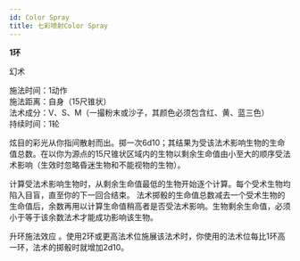 ```yaml
---
id: Color Spray
title: 七彩喷射Color Spray
---
```


**1环**

幻术

施法时间：1动作  
施法距离：自身（15尺锥状）  
法术成分：V、S、M（一撮粉末或沙子，其颜色必须包含红、黄、蓝三色）  
持续时间：1轮  


炫目的彩光从你指间散射而出。掷一次6d10；其结果为受该法术影响生物的生命值总数。在以你为源点的15尺锥状区域内的生物以剩余生命值由小至大的顺序受法术影响（生效时忽略昏迷生物和不能视物的生物）。


计算受法术影响生物时，从剩余生命值最低的生物开始逐个计算。每个受术生物均陷入目盲，直至你的下一回合结束。
法术掷骰的生命值总数减去一个受术生物的生命值后，余数再用以计算生命值稍高者是否受法术影响。生物剩余生命值，必须小于等于该余数法术才能成功影响该生物。

升环施法效应
。使用2环或更高法术位施展该法术时，你使用的法术位每比1环高一环，法术的掷骰时就增加2d10。
